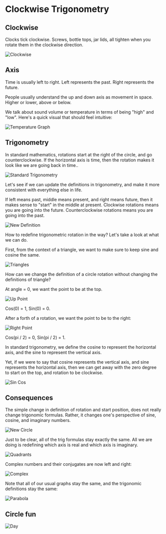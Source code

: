 # Clockwise Trigonometry

## Clockwise

Clocks tick clockwise. Screws, bottle tops, jar lids, all tighten when you rotate them in the clockwise direction.

![Clockwise](clock.png)

## Axis

Time is usually left to right. Left represents the past. Right represents the future.

People usually understand the up and down axis as movement in space. Higher or lower, above or below.

We talk about sound volume or temperature in terms of being "high" and "low". Here's a quick visual that should feel intuitive:

![Temperature Graph](temperature_graph.png)

## Trigonometry

In standard mathematics, rotations start at the right of the circle, and go counterclockwise. If the horizontal axis is time, then the rotation makes it look like we are going back in time..

![Standard Trigonometry](standard_trigonometry.png)

Let's see if we can update the definitions in trigonometry, and make it more consistent with everything else in life.

If left means past, middle means present, and right means future, then it makes sense to "start" in the middle at present. Clockwise rotations means you are going into the future. Counterclockwise rotations means you are going into the past.

![New Definition](new_definition.png)

How to redefine trigonometric rotation in the way? Let's take a look at what we can do.

First, from the context of a triangle, we want to make sure to keep sine and cosine the same.

![Triangles](triangles.png)

How can we change the definition of a circle rotation without changing the definitions of triangle?

At angle = 0, we want the point to be at the top. 

![Up Point](up_point.png)

Cos(0) = 1, Sin(0) = 0.

After a forth of a rotation, we want the point to be to the right:

![Right Point](right_point.png)

Cos(pi / 2) = 0, Sin(pi / 2) = 1.

In standard trigonometry, we define the cosine to represent the horizontal axis, and the sine to represent the vertical axis.

Yet, if we were to say that cosine represents the vertical axis, and sine represents the horizontal axis, then we can get away with the zero degree to start on the top, and rotation to be clockwise.

![Sin Cos](sin_cos.png)

## Consequences

The simple change in definition of rotation and start position, does not really change trigonomic formulas. Rather, it changes one's perspective of sine, cosine, and imaginary numbers.

![New Circle](new_circle.png)

Just to be clear, all of the trig formulas stay exactly the same. All we are doing is redefining which axis is real and which axis is imaginary.

![Quadrants](quadrants.png)

Complex numbers and their conjugates are now left and right:

![Complex](complex.png)

Note that all of our usual graphs stay the same, and the trigonomic definitions stay the same:

![Parabola](parabola.png)

## Circle fun

![Day](day.png)
